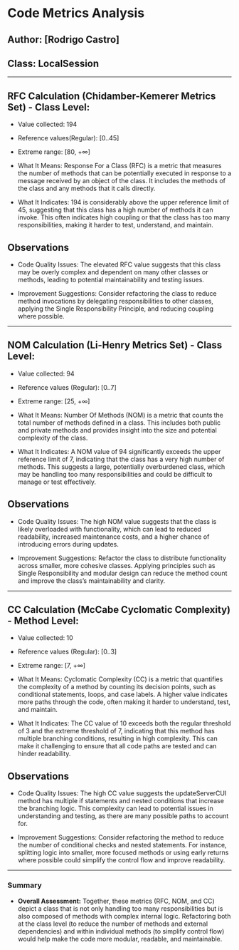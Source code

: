 # Code Metrics Analysis

## Author: [Rodrigo Castro]

## Class: LocalSession
---
## RFC Calculation (Chidamber-Kemerer Metrics Set) - Class Level:
- Value collected: 194
- Reference values(Regular): [0..45]
- Extreme range: [80, +∞]

- What It Means: Response For a Class (RFC) is a metric that measures the number of methods that can be potentially executed in response to a message received by an object of the class. It includes the methods of the class and any methods that it calls directly.

- What It Indicates: 194 is considerably above the upper reference limit of 45, suggesting that this class has a high number of methods it can invoke. This often indicates high coupling or that the class has too many responsibilities, making it harder to test, understand, and maintain.

## Observations

- Code Quality Issues: The elevated RFC value suggests that this class may be overly complex and dependent on many other classes or methods, leading to potential maintainability and testing issues.

- Improvement Suggestions: Consider refactoring the class to reduce method invocations by delegating responsibilities to other classes, applying the Single Responsibility Principle, and reducing coupling where possible.

---

## NOM Calculation (Li-Henry Metrics Set) - Class Level:
- Value collected: 94
- Reference values (Regular): [0..7]
- Extreme range: [25, +∞]

- What It Means: Number Of Methods (NOM) is a metric that counts the total number of methods defined in a class. This includes both public and private methods and provides insight into the size and potential complexity of the class.

- What It Indicates: A NOM value of 94 significantly exceeds the upper reference limit of 7, indicating that the class has a very high number of methods. This suggests a large, potentially overburdened class, which may be handling too many responsibilities and could be difficult to manage or test effectively.

## Observations

- Code Quality Issues: The high NOM value suggests that the class is likely overloaded with functionality, which can lead to reduced readability, increased maintenance costs, and a higher chance of introducing errors during updates.

- Improvement Suggestions: Refactor the class to distribute functionality across smaller, more cohesive classes. Applying principles such as Single Responsibility and modular design can reduce the method count and improve the class’s maintainability and clarity.

---

## CC Calculation (McCabe Cyclomatic Complexity) - Method Level:
- Value collected: 10
- Reference values (Regular): [0..3]
- Extreme range: [7, +∞]
  
- What It Means:
Cyclomatic Complexity (CC) is a metric that quantifies the complexity of a method by counting its decision points, such as conditional statements, loops, and case labels. A higher value indicates more paths through the code, often making it harder to understand, test, and maintain.

- What It Indicates:
The CC value of 10 exceeds both the regular threshold of 3 and the extreme threshold of 7, indicating that this method has multiple branching conditions, resulting in high complexity. This can make it challenging to ensure that all code paths are tested and can hinder readability.

## Observations

- Code Quality Issues:
The high CC value suggests the updateServerCUI method has multiple if statements and nested conditions that increase the branching logic. This complexity can lead to potential issues in understanding and testing, as there are many possible paths to account for.

- Improvement Suggestions:
Consider refactoring the method to reduce the number of conditional checks and nested statements. For instance, splitting logic into smaller, more focused methods or using early returns where possible could simplify the control flow and improve readability.

---

### Summary
- **Overall Assessment:** Together, these metrics (RFC, NOM, and CC) depict a class that is not only handling too many responsibilities but is also composed of methods with complex internal logic. Refactoring both at the class level (to reduce the number of methods and external dependencies) and within individual methods (to simplify control flow) would help make the code more modular, readable, and maintainable.

